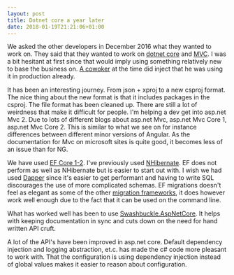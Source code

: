 ```yaml
---
layout: post
title: Dotnet core a year later
date: 2018-01-19T21:21:06+01:00
---
```


We asked the other developers in December 2016 what they wanted to work on. They said that they wanted to work on [dotnet core](https://github.com/dotnet/core/blob/master/release-notes/1.0/1.0.0.md) and [MVC](https://github.com/aspnet/Mvc). I was a bit hesitant at first since that would imply using something relatively new to base the business on. [A cowoker](https://github.com/tfsjohan) at the time did inject that he was using it in production already.

It has been an interesting journey. From json + xproj to a new csproj format. The nice thing about the new format is that it includes packages in the csproj. The file format has been cleaned up. There are still a lot of weirdness that make it difficult for people. I'm helping a dev get into asp.net Mvc 2. Due to lots of different blogs about asp.net Mvc, asp.net Mvc Core 1, asp.net Mvc Core 2. This is similar to what we see on for instance differences between different minor versions of Angular. As the documentation for Mvc on microsoft sites is quite good, it becomes less of an issue than for NG.

We have used [EF Core 1-2](https://docs.microsoft.com/en-us/ef/core/). I've previously used [NHibernate](http://nhibernate.info/). EF does not perform as well as NHibernate but is easier to start out with. I wish we had used [Dapper](https://github.com/StackExchange/Dapper) since it's easier to get performant and having to write SQL discourages the use of more complicated schemas. EF migrations doesn't feel as elegant as some of the other [migration frameworks](https://github.com/fluentmigrator/fluentmigrator), it does however work well enough due to the fact that it can be used on the command line.

What has worked well has been to use [Swashbuckle.AspNetCore](https://github.com/domaindrivendev/Swashbuckle.AspNetCore). It helps with keeping documentation in sync and cuts down on the need for hand written API cruft. 

A lot of the API's have been improved in asp.net core. Default dependency injection and logging abstraction, et.c. has made the c# code more pleasant to work with. That the configuration is using dependency injection instead of global values makes it easier to reason about configuration. 
